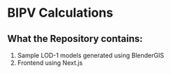 # BIPV Calculations

## What the Repository contains:

1. Sample LOD-1 models generated using BlenderGIS
2. Frontend using Next.js
